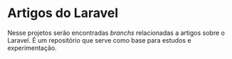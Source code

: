# Artigos do Laravel

Nesse projetos serão encontradas _branchs_ relacionadas a artigos sobre o Laravel. É um repositório que serve como base para estudos e experimentação.
